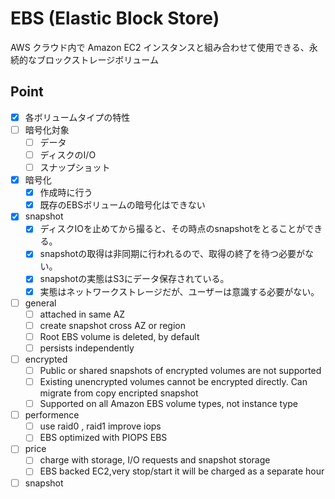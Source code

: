 # EBS (Elastic Block Store)
AWS クラウド内で Amazon EC2 インスタンスと組み合わせて使用できる、永続的なブロックストレージボリューム

## Point
- [X] 各ボリュームタイプの特性
- [ ] 暗号化対象
  - [ ] データ
  - [ ] ディスクのI/O
  - [ ] スナップショット
- [X] 暗号化
  - [X] 作成時に行う
  - [X] 既存のEBSボリュームの暗号化はできない
- [X] snapshot
  - [X] ディスクIOを止めてから撮ると、その時点のsnapshotをとることができる。
  - [X] snapshotの取得は非同期に行われるので、取得の終了を待つ必要がない。
  - [X] snapshotの実態はS3にデータ保存されている。
  - [X] 実態はネットワークストレージだが、ユーザーは意識する必要がない。
- [ ] general 
  - [ ] attached in same AZ
  - [ ] create snapshot cross AZ or region
  - [ ] Root EBS volume is deleted, by default
  - [ ] persists independently
- [ ] encrypted 
  - [ ] Public or shared snapshots of encrypted volumes are not supported
  - [ ] Existing unencrypted volumes cannot be encrypted directly. Can migrate from copy encripted snapshot
  - [ ] Supported on all Amazon EBS volume types, not instance type
- [ ] performence 
  - [ ] use raid0 , raid1 improve iops
  - [ ] EBS optimized with PIOPS EBS
- [ ] price 
  - [ ] charge with storage, I/O requests and snapshot storage
  - [ ] EBS backed EC2,very stop/start it will be charged as a separate hour
- [ ] snapshot
